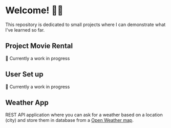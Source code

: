 # Welcome! 👋🏻
This repository is dedicated to small projects where I can demonstrate what I've learned so far.

## Project Movie Rental
🚧 Currently a work in progress


## User Set up
🚧 Currently a work in progress


## Weather App
REST API application where you can ask for a weather based on a location (city) and store them in database from a [Open Weather map](https://api.openweathermap.org/).


<!--

-->
